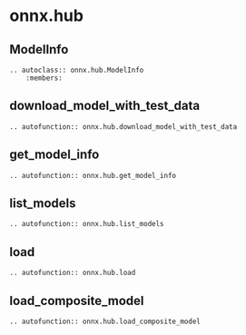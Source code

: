 # onnx.hub

## ModelInfo

```{eval-rst}
.. autoclass:: onnx.hub.ModelInfo
    :members:
```

## download_model_with_test_data

```{eval-rst}
.. autofunction:: onnx.hub.download_model_with_test_data
```

## get_model_info

```{eval-rst}
.. autofunction:: onnx.hub.get_model_info
```

## list_models

```{eval-rst}
.. autofunction:: onnx.hub.list_models
```

## load

```{eval-rst}
.. autofunction:: onnx.hub.load
```

## load_composite_model

```{eval-rst}
.. autofunction:: onnx.hub.load_composite_model
```
